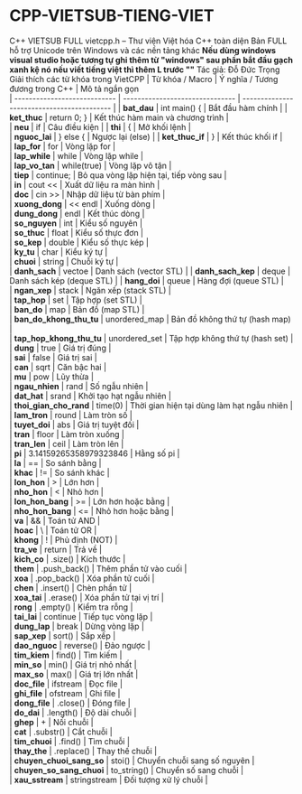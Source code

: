 # CPP-VIETSUB-TIENG-VIET
C++ VIETSUB FULL
vietcpp.h – Thư viện Việt hóa C++ toàn diện
Bản FULL hỗ trợ Unicode trên Windows và các nền tảng khác
**Nếu dùng windows visual studio hoặc tương tự ghi thêm từ "windows" sau phần bắt đầu gạch xanh kệ nó**
**nếu viết tiếng việt thì thêm L trước ""**
Tác giả: Đỗ Đức Trọng
Giải thích các từ khóa trong VietCPP
| Từ khóa / Macro              | Ý nghĩa / Tương đương trong C++ | Mô tả ngắn gọn                             
| ---------------------------- | ------------------------------- | ------------------------------------------ | 
| **bat_dau**                  | int main() {                    | Bắt đầu hàm chính                          | 
| **ket_thuc**                 | return 0; }                     | Kết thúc hàm main và chương trình          |       
| **neu**                      | if                              | Câu điều kiện                              | 
| **thi**                      | {                               | Mở khối lệnh                               |  
| **nguoc_lai**                | } else {                        | Ngược lại (else)                           | 
| **ket_thuc_if**              | }                               | Kết thúc khối if                           |   
| **lap_for**                  | for                             | Vòng lặp for                               |   
| **lap_while**                | while                           | Vòng lặp while                             |  
| **lap_vo_tan**               | while(true)                     | Vòng lặp vô tận                            |    
| **tiep**                     | continue;                       | Bỏ qua vòng lặp hiện tại, tiếp vòng sau    |    
| **in**                       | cout <<                         | Xuất dữ liệu ra màn hình                   |   
| **doc**                      | cin >>                          | Nhập dữ liệu từ bàn phím                   |   
| **xuong_dong**               | << endl                         | Xuống dòng                                 |    
| **dung_dong**                | endl                            | Kết thúc dòng                              |   
| **so_nguyen**                | int                             | Kiểu số nguyên                             |   
| **so_thuc**                  | float                           | Kiểu số thực đơn                           |   
| **so_kep**                   | double                          | Kiểu số thực kép                           |   
| **ky_tu**                    | char                            | Kiểu ký tự                                 |    
| **chuoi**                    | string                          | Chuỗi ký tự                                |    
| **danh_sach**                | vectoe                          | Danh sách (vector STL)                     | 
| **danh_sach_kep**            | deque                           | Danh sách kép (deque STL)                  | 
| **hang_doi**                 | queue                           | Hàng đợi (queue STL)                       |    
| **ngan_xep**                 | stack                           | Ngăn xếp (stack STL)                       |  
| **tap_hop**                  | set                             | Tập hợp (set STL)                          |   
| **ban_do**                   | map                             | Bản đồ (map STL)                           |   
| **ban_do_khong_thu_tu**      | unordered_map                   | Bản đồ không thứ tự (hash map)             |   
| **tap_hop_khong_thu_tu**     | unordered_set                   | Tập hợp không thứ tự (hash set)            |   
| **dung**                     | true                            | Giá trị đúng                               |    
| **sai**                      | false                           | Giá trị sai                                |   
| **can**                      | sqrt                            | Căn bậc hai                                |    
| **mu**                       | pow                             | Lũy thừa                                   |   
| **ngau_nhien**               | rand                            | Số ngẫu nhiên                              |    
| **dat_hat**                  | srand                           | Khởi tạo hạt ngẫu nhiên                    |    
| **thoi_gian_cho_rand**       | time(0)                         | Thời gian hiện tại dùng làm hạt ngẫu nhiên |    
| **lam_tron**                 | round                           | Làm tròn số                                |    
| **tuyet_doi**                | abs                             | Giá trị tuyệt đối                          |    
| **tran**                     | floor                           | Làm tròn xuống                             |    
| **tran_len**                 | ceil                            | Làm tròn lên                               |   
| **pi**                       | 3.14159265358979323846          | Hằng số pi                                 |    
| **la**                       | ==                              | So sánh bằng                               |   
| **khac**                     | !=                              | So sánh khác                               |  
| **lon_hon**                  | >                               | Lớn hơn                                    |    
| **nho_hon**                  | <                               | Nhỏ hơn                                    |    
| **lon_hon_bang**             | >=                              | Lớn hơn hoặc bằng                          |   
| **nho_hon_bang**             | <=                              | Nhỏ hơn hoặc bằng                          |   
| **va**                       | &&                              | Toán tử AND                                |    
| **hoac**                     | \                               | Toán tử OR                                 |         
| **khong**                    | !                               | Phủ định (NOT)                             |    
| **tra_ve**                   | return                          | Trả về                                     |   
| **kich_co**                  | .size()                         | Kích thước                                 |    
| **them**                     | .push_back()                    | Thêm phần tử vào cuối                      |   
| **xoa**                      | .pop_back()                     | Xóa phần tử cuối                           |    
| **chen**                     | .insert()                       | Chèn phần tử                               |    
| **xoa_tai**                  | .erase()                        | Xóa phần tử tại vị trí                     |  
| **rong**                     | .empty()                        | Kiểm tra rỗng                              |    
| **tai_lai**                  | continue                        | Tiếp tục vòng lặp                          |    
| **dung_lap**                 | break                           | Dừng vòng lặp                              |    
| **sap_xep**                  | sort()                          | Sắp xếp                                    |   
| **dao_nguoc**                | reverse()                       | Đảo ngược                                  |    
| **tim_kiem**                 | find()                          | Tìm kiếm                                   |    
| **min_so**                   | min()                           | Giá trị nhỏ nhất                           |   
| **max_so**                   | max()                           | Giá trị lớn nhất                           |    
| **doc_file**                 | ifstream                        | Đọc file                                   |    
| **ghi_file**                 | ofstream                        | Ghi file                                   |    
| **dong_file**                | .close()                        | Đóng file                                  |   
| **do_dai**                   | .length()                       | Độ dài chuỗi                               |    
| **ghep**                     | +                               | Nối chuỗi                                  |   
| **cat**                      | .substr()                       | Cắt chuỗi                                  |    
| **tim_chuoi**                | .find()                         | Tìm chuỗi                                  |  
| **thay_the**                 | .replace()                      | Thay thế chuỗi                             |    
| **chuyen_chuoi_sang_so**     | stoi()                          | Chuyển chuỗi sang số nguyên                |    
| **chuyen_so_sang_chuoi**     | to_string()                     | Chuyển số sang chuỗi                       |    
| **xau_sstream**              | stringstream                    | Đối tượng xử lý chuỗi                      |    

